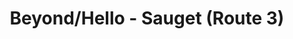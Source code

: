 ---
title: "Beyond/Hello - Sauget (Route 3)"
url: /sauget/beyond-hello-sauget-route-3/
shop: Hanf
---